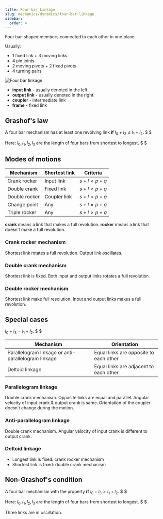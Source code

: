 ```yaml
---
title: Four-bar Linkage
slug: mechanics/dynamics/four-bar-linkage
sidebar:
  order: 4
---
```


Four bar-shaped members connected to each other in one plane.

Usually:

- 1 fixed link + 3 moving links
- 4 pin joints
- 2 moving pivots + 2 fixed pivots
- 4 turning pairs

![Four bar linkage](/mechanics/dynamics/four-bar-linkage.jpg)

- **input link** - usually denoted in the left.
- **output link** - usually denoted in the right.
- **coupler** - intermediate link
- **frame** - fixed link

## Grashof's law

A four bar mechanism has at least one revolving link **if**
$l_0+l_3 \le l_1+l_2$. $ $

Here: $l_0,l_1,l_2,l_3$ are the length of four bars from shortest to longest. $
$

## Modes of motions

| Mechanism     | Shortest link | Criteria  |
| ------------- | ------------- | --------- |
| Crank rocker  | Input link    | $s+l<p+q$ |
| Double crank  | Fixed link    | $s+l<p+q$ |
| Double rocker | Coupler link  | $s+l<p+q$ |
| Change point  | Any           | $s+l=p+q$ |
| Triple rocker | Any           | $s+l>p+q$ |

**crank** means a link that makes a full revolution. **rocker** means a link
that doesn't make a full revolution.

### Crank rocker mechanism

Shortest link rotates a full revolution. Output link oscillates.

### Double crank mechanism

Shortest link is fixed. Both input and output links rotates a full revolution.

### Double rocker mechanism

Shortest link make full resolution. Input and output links makes a full
revolution.

## Special cases

$l_0+l_3 = l_1+l_2$. $ $

| Mechanism                                           | Orientation                            |
| --------------------------------------------------- | -------------------------------------- |
| Parallelogram linkage or anti-parallelogram linkage | Equal links are opposite to each other |
| Deltoid linkage                                     | Equal links are adjacent to each other |

### Parallelogram linkage

Double crank mechanism. Opposite links are equal and parallel. Angular velocity
of input crank & output crank is same. Orientation of the coupler doesn't change
during the motion.

### Anti-parallelogram linkage

Double crank mechanism. Angular velocity of input crank is different to output
crank.

### Deltoid linkage

- Longest link is fixed: crank rocker mechanism
- Shortest link is fixed: double crank mechanism

## Non-Grashof's condition

A four bar mechanism with the property **if** $l_0+l_3 \gt l_1+l_2$. $ $

Here: $l_0,l_1,l_2,l_3$ are the length of four bars from shortest to longest. $
$

Three links are in oscillation.

